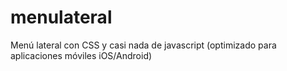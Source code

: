 # menulateral
Menú lateral con CSS y casi nada de javascript (optimizado para aplicaciones móviles iOS/Android)
